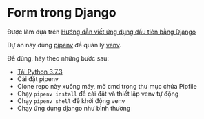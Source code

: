 # Form trong Django

Được làm dựa trên [Hướng dẫn viết ứng dụng đầu tiên bằng Django](https://docs.djangoproject.com/en/2.1/intro/tutorial04/)

Dự án này dùng [pipenv](https://github.com/pypa/pipenv) để quản lý [venv](https://docs.python.org/3/library/venv.html). 

Để dùng, hãy theo những bước sau: 
  - [Tải Python 3.7.3](https://www.python.org/downloads/) 
  - Cài đặt pipenv 
  - Clone repo này xuống máy, mở cmd trong thư mục chứa Pipfile 
  - Chạy `pipenv install` để cài đặt và thiết lập venv tự động
  - Chạy `pipenv shell` để khởi động venv 
  - Chạy ứng dụng django như bình thường
  
